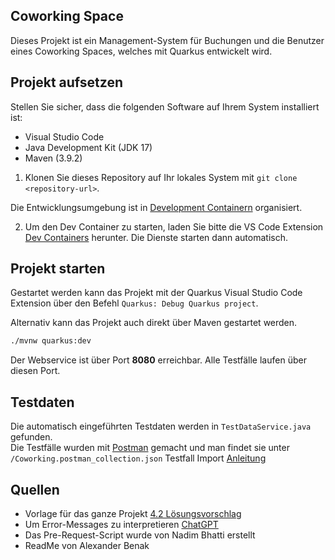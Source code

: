 ## Coworking Space 

Dieses Projekt ist ein Management-System für Buchungen und die Benutzer eines Coworking Spaces, welches mit Quarkus entwickelt wird.

## Projekt aufsetzen
Stellen Sie sicher, dass die folgenden Software auf Ihrem System installiert ist:

- Visual Studio Code
- Java Development Kit (JDK 17)
- Maven (3.9.2)

1. Klonen Sie dieses Repository auf Ihr lokales System mit `git clone <repository-url>`.

Die Entwicklungsumgebung ist in [Development Containern](https://containers.dev/) organisiert.

2. Um den Dev Container zu starten, laden Sie bitte die VS Code Extension [Dev Containers](https://marketplace.visualstudio.com/items?itemName=ms-vscode-remote.remote-containers) herunter. Die Dienste starten dann automatisch.

## Projekt starten

Gestartet werden kann das Projekt mit der Quarkus Visual Studio Code Extension über den
Befehl `Quarkus: Debug Quarkus project`.

Alternativ kann das Projekt auch direkt über Maven gestartet werden.

```bash
./mvnw quarkus:dev
```

Der Webservice ist über Port **8080** erreichbar. Alle Testfälle laufen über diesen Port.

## Testdaten

Die automatisch eingeführten Testdaten werden in `TestDataService.java` gefunden.\
Die Testfälle wurden mit [Postman](https://www.postman.com/) gemacht und man findet sie unter `/Coworking.postman_collection.json`
Testfall Import [Anleitung](https://learning.postman.com/docs/getting-started/importing-and-exporting-data/#:~:text=In%20Postman%2C%20select%20Import%20to,3.0%20with%20a%20Postman%20Collection.)

## Quellen

- Vorlage für das ganze Projekt [4.2 Lösungsvorschlag](https://moodle.zli.ch/mod/resource/view.php?id=121212)
- Um Error-Messages zu interpretieren [ChatGPT](https://https://chat.openai.com/)
- Das Pre-Request-Script wurde von Nadim Bhatti erstellt
- ReadMe von Alexander Benak
